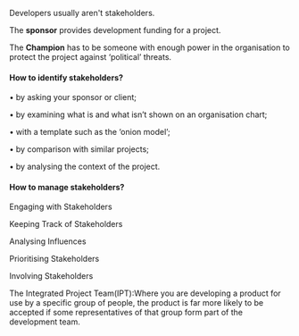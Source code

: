 Developers usually aren't stakeholders.

The **sponsor** provides development funding for a project.

The **Champion** has to be someone with enough power in the organisation to protect the project against ‘political’ threats.

#### **How to identify stakeholders?**

• by asking your sponsor or client;

• by examining what is and what isn’t shown on an organisation chart;

• with a template such as the ‘onion model’;

• by comparison with similar projects;

• by analysing the context of the project.

#### How to manage stakeholders?

Engaging with Stakeholders

Keeping Track of Stakeholders

Analysing Influences

Prioritising Stakeholders

Involving Stakeholders

The Integrated Project Team(IPT):Where you are developing a product for use by a specific group of people, the product is far more likely to be accepted if some representatives of that group form part of the development team.


